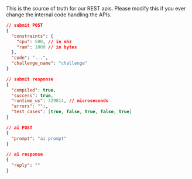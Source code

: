 This is the source of truth for our REST apis. Please modify this if you ever
change the internal code handling the APIs.

```json
// submit POST
{
  "constraints": { 
  	"cpu": 500, // in mhz
  	"ram": 1000 // in bytes
  },
  "code": "...",
  "challenge_name": "challenge"
}

// submit response
{
  "compiled": true,
  "success": true,
  "runtime_us": 329814, // microseconds
  "errors": "":,
  "test_cases": [true, false, true, false, true]
}

// ai POST
{
  "prompt": "ai prompt"
}

// ai response
{
  "reply": ""
}
```
